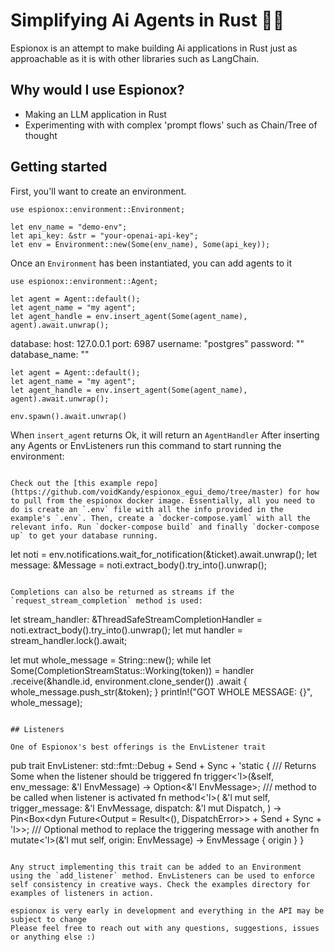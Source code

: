 # Simplifying Ai Agents in Rust 🕵🏼

Espionox is an attempt to make building Ai applications in Rust just as approachable as it is with other libraries such as LangChain.

## Why would I use Espionox?

- Making an LLM application in Rust
- Experimenting with with complex 'prompt flows' such as Chain/Tree of thought

## Getting started

First, you'll want to create an environment.

```
use espionox::environment::Environment;

let env_name = "demo-env";
let api_key: &str = "your-openai-api-key";
let env = Environment::new(Some(env_name), Some(api_key));
```

Once an `Environment` has been instantiated, you can add agents to it

```
use espionox::environment::Agent;

let agent = Agent::default();
let agent_name = "my agent";
let agent_handle = env.insert_agent(Some(agent_name), agent).await.unwrap();
```

database:
  host: 127.0.0.1
  port: 6987
  username: "postgres"
  password: ""
  database_name: ""

    let agent = Agent::default();
    let agent_name = "my agent";
    let agent_handle = env.insert_agent(Some(agent_name), agent).await.unwrap();
```
env.spawn().await.unwrap()
```

When `insert_agent` returns Ok, it will return an `AgentHandler`
After inserting any Agents or EnvListeners run this command to start running the environment:

```

Check out the [this example repo](https://github.com/voidKandy/espionox_egui_demo/tree/master) for how to pull from the espionox docker image. Essentially, all you need to do is create an `.env` file with all the info provided in the example's `.env`. Then, create a `docker-compose.yaml` with all the relevant info. Run `docker-compose build` and finally `docker-compose up` to get your database running.
```
let noti = env.notifications.wait_for_notification(&ticket).await.unwrap();
let message: &Message = noti.extract_body().try_into().unwrap();
```

Completions can also be returned as streams if the `request_stream_completion` method is used:

```
let stream_handler: &ThreadSafeStreamCompletionHandler = noti.extract_body().try_into().unwrap();
let mut handler = stream_handler.lock().await;

let mut whole_message = String::new();
while let Some(CompletionStreamStatus::Working(token)) = handler
    .receive(&handle.id, environment.clone_sender())
    .await
{
    whole_message.push_str(&token);
}
println!("GOT WHOLE MESSAGE: {}", whole_message);
```

## Listeners

One of Espionox's best offerings is the EnvListener trait

```
pub trait EnvListener: std::fmt::Debug + Send + Sync + 'static {
    /// Returns Some when the listener should be triggered
    fn trigger<'l>(&self, env_message: &'l EnvMessage) -> Option<&'l EnvMessage>;
    /// method to be called when listener is activated
    fn method<'l>(
        &'l mut self,
        trigger_message: &'l EnvMessage,
        dispatch: &'l mut Dispatch,
    ) -> Pin<Box<dyn Future<Output = Result<(), DispatchError>> + Send + Sync + 'l>>;
    /// Optional method to replace the triggering message with another
    fn mutate<'l>(&'l mut self, origin: EnvMessage) -> EnvMessage {
        origin
    }
}
```

Any struct implementing this trait can be added to an Environment using the `add_listener` method. EnvListeners can be used to enforce self consistency in creative ways. Check the examples directory for examples of listeners in action.

espionox is very early in development and everything in the API may be subject to change
Please feel free to reach out with any questions, suggestions, issues or anything else :)
